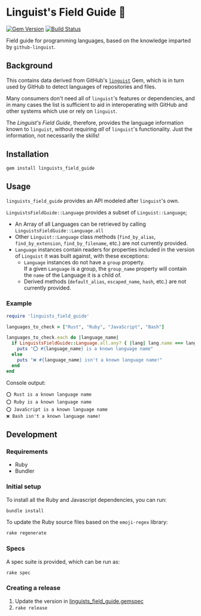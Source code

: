 # Linguist's Field Guide 📖

[![Gem Version](https://badge.fury.io/rb/linguists_field_guide.svg)](https://rubygems.org/gems/linguists_field_guide) [![Build Status](https://travis-ci.org/ticky/linguists-field-guide.svg?branch=develop)](https://travis-ci.org/ticky/linguists-field-guide)

Field guide for programming languages, based on the knowledge imparted by `github-linguist`.

## Background

This contains data derived from GitHub's [`linguist`](https://github.com/github/linguist) Gem, which is in turn used by GitHub to detect languages of repositories and files.

Many consumers don't need all of `linguist`'s features or dependencies, and in many cases the list is sufficient to aid in interoperating with GitHub and other systems which use or rely on `linguist`.

The _Linguist's Field Guide_, therefore, provides the language information known to `linguist`, without requiring _all_ of `linguist`'s functionality. Just the information, not necessarily the skills!

## Installation

```shell
gem install linguists_field_guide
```

## Usage

`linguists_field_guide` provides an API modeled after `linguist`'s own.

`LinguistsFieldGuide::Language` provides a subset of `Linguist::Language`;

- An Array of all Languages can be retrieved by calling `LinguistsFieldGuide::Language.all`
- Other `Linguist::Language` class methods (`find_by_alias`, `find_by_extension`, `find_by_filename`, etc.) are not currently provided.
- `Language` instances contain readers for properties included in the version of `Linguist` it was built against, with these exceptions:
  - `Language` instances do not have a `group` property.  
    If a given `Language` is a group, the `group_name` property will contain the `name` of the Language it is a child of.
  - Derived methods (`default_alias`, `escaped_name`, `hash`, etc.) are not currently provided.

### Example

```ruby
require 'linguists_field_guide'

languages_to_check = ["Rust", "Ruby", "JavaScript", "Bash"]

languages_to_check.each do |language_name|
  if LinguistsFieldGuide::Language.all.any? { |lang| lang.name === language_name }
    puts "⭕️ #{language_name} is a known language name"
  else
    puts "❌ #{language_name} isn't a known language name!"
  end
end
```

Console output:

```text
⭕️ Rust is a known language name
⭕️ Ruby is a known language name
⭕️ JavaScript is a known language name
❌ Bash isn't a known language name!
```

## Development

### Requirements

* Ruby
* Bundler

### Initial setup

To install all the Ruby and Javascript dependencies, you can run:

```bash
bundle install
```

To update the Ruby source files based on the `emoji-regex` library:

```bash
rake regenerate
```

### Specs

A spec suite is provided, which can be run as:

```bash
rake spec
```

### Creating a release

1. Update the version in [linguists_field_guide.gemspec](linguists_field_guide.gemspec)
1. `rake release`
